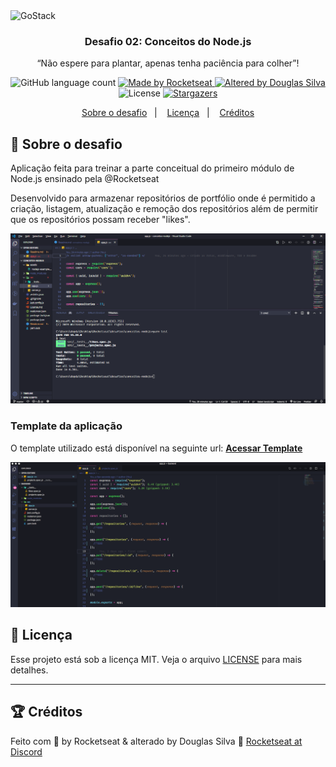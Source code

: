 <img alt="GoStack" src="https://storage.googleapis.com/golden-wind/bootcamp-gostack/header-desafios.png" />

<h3 align="center">
  Desafio 02: Conceitos do Node.js
</h3>

<p align="center">“Não espere para plantar, apenas tenha paciência para colher”!</blockquote>

<p align="center">
  <img alt="GitHub language count" src="https://img.shields.io/github/languages/count/douglassp/conceitos-nodejs?color=%2304D361">

  <a href="https://rocketseat.com.br">
    <img alt="Made by Rocketseat" src="https://img.shields.io/badge/made%20by-Rocketseat-%2304D361">
  </a>

  <a href="https://www.linkedin.com/in/douglasilva/">
    <img alt="Altered by Douglas Silva" src="https://img.shields.io/badge/altered%20by-Douglas_Silva-%2304D361">
  </a>

  <img alt="License" src="https://img.shields.io/badge/license-MIT-%2304D361">

  <a href="https://github.com/douglassp/conceitos-nodejs/stargazers">
    <img alt="Stargazers" src="https://img.shields.io/github/stars/douglassp/conceitos-nodejs?style=social">
  </a>
</p>

<p align="center">
  <a href="#rocket-sobre-o-desafio">Sobre o desafio</a>&nbsp;&nbsp;&nbsp;|&nbsp;&nbsp;&nbsp;
  <a href="#memo-licença">Licença</a>&nbsp;&nbsp;&nbsp;|&nbsp;&nbsp;&nbsp;
  <a href="#trophy-créditos">Créditos</a>
</p>


## :rocket: Sobre o desafio

Aplicação feita para treinar a parte conceitual do primeiro módulo de Node.js ensinado pela @Rocketseat

Desenvolvido para armazenar repositórios de portfólio onde é permitido a criação, listagem, atualização e remoção dos repositórios além de permitir que os repositórios possam receber "likes".

<p align="center">
  <img  src="./assets/nodejs-tdd.png">
</p>

### Template da aplicação

O template utilizado está disponível na seguinte url: **[Acessar Template](https://github.com/Rocketseat/gostack-template-conceitos-nodejs)**

<p align="center">
  <img  src="./assets/nodejs-example.png">
</p>

## :memo: Licença

Esse projeto está sob a licença MIT. Veja o arquivo [LICENSE](License.md) para mais detalhes.

---
## :trophy: Créditos

Feito com 💜 by Rocketseat & alterado by Douglas Silva 💪 [Rocketseat at Discord](https://discordapp.com/invite/gCRAFhc)
